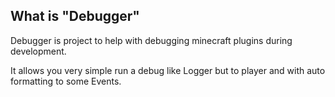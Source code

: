 ## What is "Debugger"
Debugger is project to help with debugging minecraft plugins during development.

It allows you very simple run a debug like Logger but to player and with auto formatting to some Events.
